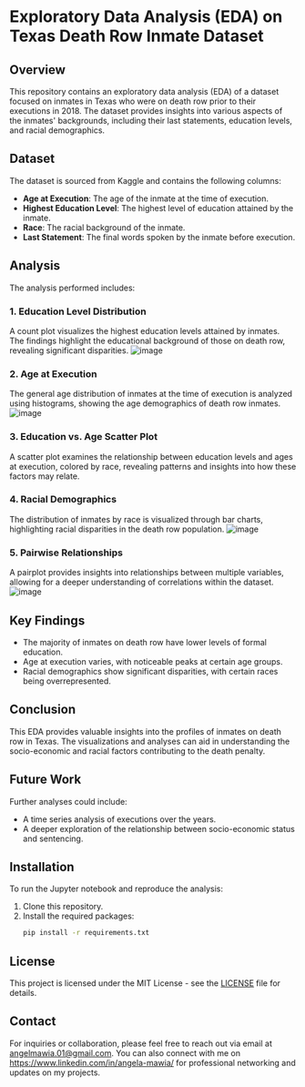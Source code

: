 # Exploratory Data Analysis (EDA) on Texas Death Row Inmate Dataset

## Overview
This repository contains an exploratory data analysis (EDA) of a dataset focused on inmates in Texas who were on death row prior to their executions in 2018. The dataset provides insights into various aspects of the inmates' backgrounds, including their last statements, education levels, and racial demographics.

## Dataset
The dataset is sourced from Kaggle and contains the following columns:
- **Age at Execution**: The age of the inmate at the time of execution.
- **Highest Education Level**: The highest level of education attained by the inmate.
- **Race**: The racial background of the inmate.
- **Last Statement**: The final words spoken by the inmate before execution.

## Analysis
The analysis performed includes:

### 1. **Education Level Distribution**
A count plot visualizes the highest education levels attained by inmates. The findings highlight the educational background of those on death row, revealing significant disparities.
![image](https://github.com/user-attachments/assets/d3c43665-fb0d-461f-9d37-e0aaabe26978)


### 2. **Age at Execution**
The general age distribution of inmates at the time of execution is analyzed using histograms, showing the age demographics of death row inmates. 
![image](https://github.com/user-attachments/assets/f70596c1-feb9-4733-b489-bf356e1c636f)

### 3. **Education vs. Age Scatter Plot**
A scatter plot examines the relationship between education levels and ages at execution, colored by race, revealing patterns and insights into how these factors may relate.

### 4. **Racial Demographics**
The distribution of inmates by race is visualized through bar charts, highlighting racial disparities in the death row population.
![image](https://github.com/user-attachments/assets/43393f43-656a-4619-97a8-3b90d98aeeff)

### 5. **Pairwise Relationships**
A pairplot provides insights into relationships between multiple variables, allowing for a deeper understanding of correlations within the dataset.
![image](https://github.com/user-attachments/assets/d55ecfcd-c95d-43aa-9918-84987d9dd96d)

## Key Findings
- The majority of inmates on death row have lower levels of formal education.
- Age at execution varies, with noticeable peaks at certain age groups.
- Racial demographics show significant disparities, with certain races being overrepresented.

## Conclusion
This EDA provides valuable insights into the profiles of inmates on death row in Texas. The visualizations and analyses can aid in understanding the socio-economic and racial factors contributing to the death penalty.

## Future Work
Further analyses could include:
- A time series analysis of executions over the years.
- A deeper exploration of the relationship between socio-economic status and sentencing.

## Installation
To run the Jupyter notebook and reproduce the analysis:
1. Clone this repository.
2. Install the required packages:
   ```bash
   pip install -r requirements.txt
## License
This project is licensed under the MIT License - see the [LICENSE](LICENSE) file for details. 

## Contact
For inquiries or collaboration, please feel free to reach out via email at angelmawia.01@gmail.com. You can also connect with me on https://www.linkedin.com/in/angela-mawia/ for professional networking and updates on my projects.



